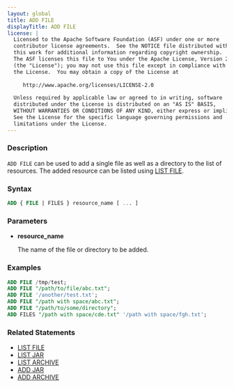 ```yaml
---
layout: global
title: ADD FILE
displayTitle: ADD FILE
license: |
  Licensed to the Apache Software Foundation (ASF) under one or more
  contributor license agreements.  See the NOTICE file distributed with
  this work for additional information regarding copyright ownership.
  The ASF licenses this file to You under the Apache License, Version 2.0
  (the "License"); you may not use this file except in compliance with
  the License.  You may obtain a copy of the License at
 
     http://www.apache.org/licenses/LICENSE-2.0
 
  Unless required by applicable law or agreed to in writing, software
  distributed under the License is distributed on an "AS IS" BASIS,
  WITHOUT WARRANTIES OR CONDITIONS OF ANY KIND, either express or implied.
  See the License for the specific language governing permissions and
  limitations under the License.
---
```


### Description

`ADD FILE` can be used to add a single file as well as a directory to the list of resources. The added resource can be listed using [LIST FILE](sql-ref-syntax-aux-resource-mgmt-list-file.html).

### Syntax

```sql
ADD { FILE | FILES } resource_name [ ... ]
```

### Parameters

* **resource_name**

    The name of the file or directory to be added.

### Examples

```sql
ADD FILE /tmp/test;
ADD FILE "/path/to/file/abc.txt";
ADD FILE '/another/test.txt';
ADD FILE "/path with space/abc.txt";
ADD FILE "/path/to/some/directory";
ADD FILES "/path with space/cde.txt" '/path with space/fgh.txt';
```

### Related Statements

* [LIST FILE](sql-ref-syntax-aux-resource-mgmt-list-file.html)
* [LIST JAR](sql-ref-syntax-aux-resource-mgmt-list-jar.html)
* [LIST ARCHIVE](sql-ref-syntax-aux-resource-mgmt-list-archive.html)
* [ADD JAR](sql-ref-syntax-aux-resource-mgmt-add-jar.html)
* [ADD ARCHIVE](sql-ref-syntax-aux-resource-mgmt-add-archive.html)
